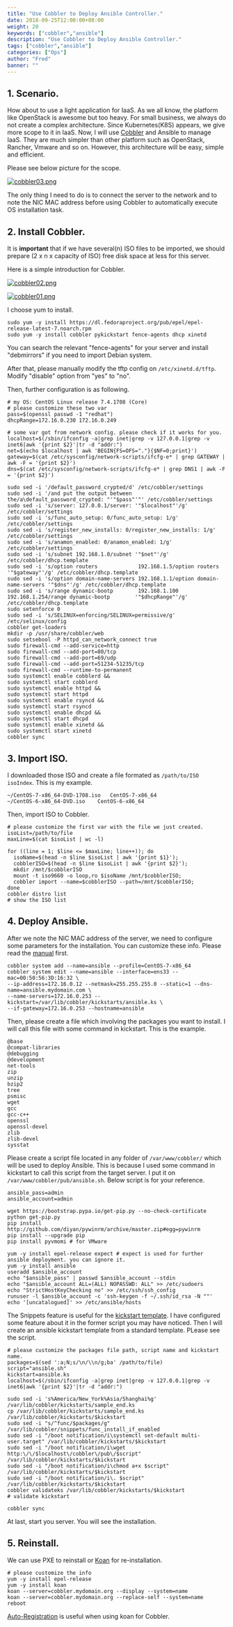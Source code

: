 ```yaml
---
title: "Use Cobbler to Deploy Ansible Controller."
date: 2018-09-25T12:00:00+08:00
weight: 20
keywords: ["cobbler","ansible"]
description: "Use Cobbler to Deploy Ansible Controller."
tags: ["cobbler","ansible"]
categories: ["Ops"]
author: "Fred"
banner: ""
---
```


## 1. Scenario.

How about to use a light application for IaaS. As we all know, the platform like OpenStack is awesome but too heavy. For small business, we always do not create a complex architecture. Since Kubernetes(K8S) appears, we give more scope to it in IaaS. Now, I will use [Cobbler](http://cobbler.github.io/manuals/2.8.0/) and Ansible to manage IaaS. They are much simpler than other platform such as OpenStack, Rancher, Vmware and so on. However, this architecture will be easy, simple and efficient.

Please see below picture for the scope.

[![cobbler03.png](https://i.postimg.cc/brztCGqq/cobbler03.png)](https://postimg.cc/5YRyj2Hr)

The only thing I need to do is to connect the server to the network and to note the NIC MAC address before using Cobbler to automatically execute OS installation task.

## 2. Install Cobbler.

It is **important** that if we have several(n) ISO files to be imported, we should prepare (2 x n x capacity of ISO) free disk space at less for this server.

Here is a simple introduction for Cobbler.

[![cobbler02.png](https://i.postimg.cc/k5NM1qwc/cobbler02.png)](https://postimg.cc/FfRQ1tMd)

[![cobbler01.png](https://i.postimg.cc/mDwDDBHD/cobbler01.png)](https://postimg.cc/TLKGN8QM)

I choose yum to install.
```
sudo yum -y install https://dl.fedoraproject.org/pub/epel/epel-release-latest-7.noarch.rpm
sudo yum -y install cobbler pykickstart fence-agents dhcp xinetd
```
You can search the relevant "fence-agents" for your server and install "debmirrors" if you need to import Debian system.

After that, please manually modify the tftp config on `/etc/xinetd.d/tftp`. Modify "disable" option from "yes" to "no".

Then, further configuration is as following.
```
# my OS: CentOS Linux release 7.4.1708 (Core)
# please customize these two var
pass=$(openssl passwd -1 "redhat")
dhcpRange=172.16.0.230 172.16.0.249

# some var got from network config. please check if it works for you.
localhost=$(/sbin/ifconfig -a|grep inet|grep -v 127.0.0.1|grep -v inet6|awk '{print $2}'|tr -d "addr:")
net=$(echo $localhost | awk 'BEGIN{FS=OFS="."}{$NF=0;print}')
gateway=$(cat /etc/sysconfig/network-scripts/ifcfg-e* | grep GATEWAY | awk -F = '{print $2}')
dns=$(cat /etc/sysconfig/network-scripts/ifcfg-e* | grep DNS1 | awk -F = '{print $2}')

sudo sed -i '/default_password_crypted/d' /etc/cobbler/settings
sudo sed -i '/and put the output between the/a\default_password_crypted: "'"$pass"'"' /etc/cobbler/settings
sudo sed -i 's/server: 127.0.0.1/server: '"$localhost"'/g' /etc/cobbler/settings
sudo sed -i 's/func_auto_setup: 0/func_auto_setup: 1/g' /etc/cobbler/settings
sudo sed -i 's/register_new_installs: 0/register_new_installs: 1/g' /etc/cobbler/settings
sudo sed -i 's/anamon_enabled: 0/anamon_enabled: 1/g' /etc/cobbler/settings
sudo sed -i 's/subnet 192.168.1.0/subnet '"$net"'/g' /etc/cobbler/dhcp.template
sudo sed -i 's/option routers             192.168.1.5/option routers             '"$gateway"'/g' /etc/cobbler/dhcp.template
sudo sed -i 's/option domain-name-servers 192.168.1.1/option domain-name-servers '"$dns"'/g' /etc/cobbler/dhcp.template
sudo sed -i 's/range dynamic-bootp        192.168.1.100 192.168.1.254/range dynamic-bootp        '"$dhcpRange"'/g' /etc/cobbler/dhcp.template
sudo setenforce 0
sudo sed -i 's/SELINUX=enforcing/SELINUX=permissive/g' /etc/selinux/config
cobbler get-loaders
mkdir -p /usr/share/cobbler/web
sudo setsebool -P httpd_can_network_connect true
sudo firewall-cmd --add-service=http
sudo firewall-cmd --add-port=80/tcp
sudo firewall-cmd --add-port=69/udp
sudo firewall-cmd --add-port=51234-51235/tcp
sudo firewall-cmd --runtime-to-permanent
sudo systemctl enable cobblerd &&
sudo systemctl start cobblerd
sudo systemctl enable httpd &&
sudo systemctl start httpd
sudo systemctl enable rsyncd &&
sudo systemctl start rsyncd
sudo systemctl enable dhcpd &&
sudo systemctl start dhcpd
sudo systemctl enable xinetd &&
sudo systemctl start xinetd
cobbler sync
```

## 3. Import ISO.

I downloaded those ISO and create a file formated as `/path/to/ISO  isoIndex`. This is my example.
```
~/CentOS-7-x86_64-DVD-1708.iso   CentOS-7-x86_64
~/CentOS-6-x86_64-DVD.iso    CentOS-6-x86_64
```
Then, import ISO to Cobbler.
```
# please customize the first var with the file we just created.
isoList=/path/to/file
maxLine=$(cat $isoList | wc -l)

for ((line = 1; $line <= $maxLine; line++)); do
  isoName=$(head -n $line $isoList | awk '{print $1}');
  cobblerISO=$(head -n $line $isoList | awk '{print $2}');
  mkdir /mnt/$cobblerISO
  mount -t iso9660 -o loop,ro $isoName /mnt/$cobblerISO;
  cobbler import --name=$cobblerISO --path=/mnt/$cobblerISO;
done
cobbler distro list
# show the ISO list
```

## 4. Deploy Ansible.

After we note the NIC MAC address of the server, we need to configure some parameters for the installation. You can customize these info. Please read the [manual](http://cobbler.github.io/manuals/2.8.0/3/1/3_-_Systems.html) first.
```
cobbler system add --name=ansible --profile=CentOS-7-x86_64
cobbler system edit --name=ansible --interface=ens33 --mac=00:50:56:3D:16:32 \
--ip-address=172.16.0.12 --netmask=255.255.255.0 --static=1 --dns-name=ansible.mydomain.com \
--name-servers=172.16.0.253 --kickstart=/var/lib/cobbler/kickstarts/ansible.ks \
--if-gateway=172.16.0.253 --hostname=ansible
```

Then, please create a file which involving the packages you want to install. I will call this file with some command in kickstart. This is the example.
```
@base
@compat-libraries
@debugging
@development
net-tools
zip
unzip
bzip2
tree
psmisc
wget
gcc
gcc-c++
openssl
openssl-devel
zlib
zlib-devel
sysstat
```

Please create a script file located in any folder of `/var/www/cobbler/` which will be used to deploy Ansible. This is because I used some command in kickstart to call this script from the target server. I put it on `/var/www/cobbler/pub/ansible.sh`. Below script is for your reference.
```
ansible_pass=admin
ansible_account=admin

wget https://bootstrap.pypa.io/get-pip.py --no-check-certificate
python get-pip.py
pip install http://github.com/diyan/pywinrm/archive/master.zip#egg=pywinrm
pip install --upgrade pip
pip install pyvmomi # for VMware

yum -y install epel-release expect # expect is used for further ansible deployment. you can ignore it.
yum -y install ansible
useradd $ansible_account
echo "$ansible_pass" | passwd $ansible_account --stdin
echo "$ansible_account ALL=(ALL) NOPASSWD: ALL" >> /etc/sudoers
echo "StrictHostKeyChecking no" >> /etc/ssh/ssh_config
runuser -l $ansible_account -c 'ssh-keygen -f ~/.ssh/id_rsa -N ""'
echo '[uncatalogued]' >> /etc/ansible/hosts
```

The Snippets feature is useful for the [kickstart template](http://cobbler.github.io/manuals/2.8.0/3/5_-_Kickstart_Templating.html). I have configured some feature about it in the former script you may have noticed. Then I will create an ansible kickstart template from a standard template. PLease see the script.
```
# please customize the packages file path, script name and kickstart name.
packages=$(sed ':a;N;s/\n/\\n/g;ba' /path/to/file)
script="ansible.sh"
kickstart=ansible.ks
localhost=$(/sbin/ifconfig -a|grep inet|grep -v 127.0.0.1|grep -v inet6|awk '{print $2}'|tr -d "addr:")

sudo sed -i 's%America/New_York%Asia/Shanghai%g' /var/lib/cobbler/kickstarts/sample_end.ks
cp /var/lib/cobbler/kickstarts/sample_end.ks /var/lib/cobbler/kickstarts/$kickstart
sudo sed -i "s/^func/$packages/g" /var/lib/cobbler/snippets/func_install_if_enabled
sudo sed -i "/boot notification/i\systemctl set-default multi-user.target" /var/lib/cobbler/kickstarts/$kickstart
sudo sed -i "/boot notification/i\wget http:\/\/$localhost\/cobbler\/pub\/$script" /var/lib/cobbler/kickstarts/$kickstart
sudo sed -i "/boot notification/i\chmod a+x $script" /var/lib/cobbler/kickstarts/$kickstart
sudo sed -i "/boot notification/i\. $script" /var/lib/cobbler/kickstarts/$kickstart
cobbler validateks /var/lib/cobbler/kickstarts/$kickstart
# validate kickstart

cobbler sync
```

At last, start you server. You will see the installation.

## 5. Reinstall.

We can use PXE to reinstall or [Koan](http://cobbler.github.io/manuals/2.8.0/6_-_Koan.html) for re-installation.
```
# please customize the info
yum -y install epel-release
yum -y install koan
koan --server=cobbler.mydomain.org --display --system=name
koan --server=cobbler.mydomain.org --replace-self --system=name
reboot
```
[Auto-Registration](http://cobbler.github.io/manuals/2.8.0/4/8_-_Auto-Registration.html) is useful when using koan for Cobbler.
